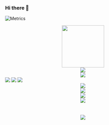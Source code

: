 ### Hi there 👋

![Metrics](https://metrics.lecoq.io/qinianqing?template=classic&config.timezone=Asia%2FShanghai)
<div align="center">
    <img height="137px" src="https://github-readme-stats.vercel.app/api?username=qinianqing&hide_title=true&hide_border=true&show_icons=trueline_height=21&text_color=000&icon_color=000&bg_color=0,ea6161,ffc64d,fffc4d,52fa5a&theme=graywhite" />
</div>
<div align="center">
    <img  src="https://github-readme-stats.vercel.app/api/top-langs/?username=qinianqing&hide_title=true&hide_border=true&layout=compact&langs_count=6&text_color=000&icon_color=fff&bg_color=0,52fa5a,4dfcff,c64dff&theme=graywhite" />
</div>
<div align="center">
  <img  src="https://github-profile-trophy.vercel.app/?username=qinianqing&theme=gruvbox&row=1&column=7&no-frame=true&no-bg=true" />
</div>
<span >
	<img  src="https://img.shields.io/badge/-HTML5-E34F26?style=flat-square&logo=html5&logoColor=white" />
	<img  src="https://img.shields.io/badge/-CSS3-1572B6?style=flat-square&logo=css3" />
	<img  src="https://img.shields.io/badge/-JavaScript-oringe?style=flat-square&logo=javascript" />
</span>

<div align="center">
    <img  src="https://visitor-badge.glitch.me/badge?page_id=qinianqing" />
</div>
<div align="center">
    <img src="https://activity-graph.herokuapp.com/graph?username=qinianqing&theme=xcode" />
</div>

<div align="center">
    <img src="https://stats.justsong.cn/api/csdn?id=weixin_50915462">
</div>

<div align="center">
    <img  src="https://github-readme-streak-stats.herokuapp.com/?user=qinianqing" />
</div>

<h1 align="center">
  <a href="https://sunguoqi.com/">
    <img src="https://readme-typing-svg.herokuapp.com/?lines=console.log(%22Hello%2C%20World!%22);A lvin 同学祝您今天愉快!&center=true&size=27">
  </a>
</h1>
